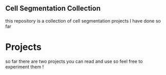 ## Cell Segmentation Collection
this repository is a collection of cell segmentation projects I have done so far
# Projects 
so far there are two projects you can read and use so feel free to experiment them !
